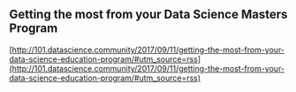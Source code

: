 ## Getting the most from your Data Science Masters Program
  
  [http://101.datascience.community/2017/09/11/getting-the-most-from-your-data-science-education-program/#utm_source=rss](http://101.datascience.community/2017/09/11/getting-the-most-from-your-data-science-education-program/#utm_source=rss)